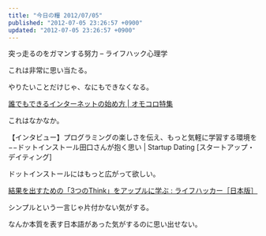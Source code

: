 ```yaml
---
title: "今日の糧 2012/07/05"
published: "2012-07-05 23:26:57 +0900"
updated: "2012-07-05 23:26:57 +0900"
---
```


  突っ走るのをガマンする努力 – ライフハック心理学

これは非常に思い当たる。

やりたいことだけじゃ、なにもできなくなる。

  [誰でもできるインターネットの始め方 | オモコロ特集](http://picup.omocoro.jp/?eid=1429)

これはなかなか。

  【インタビュー】プログラミングの楽しさを伝え、もっと気軽に学習する環境を−−ドットインストール田口さんが抱く思い | Startup Dating [スタートアップ・デイティング]

ドットインストールにはもっと広がって欲しい。

  [結果を出すための「3つのThink」をアップルに学ぶ : ライフハッカー［日本版］](http://www.lifehacker.jp/2012/06/120621thinksimple.html)

シンプルという一言じゃ片付かない気がする。

なんか本質を表す日本語があった気がするのに思い出せない。

